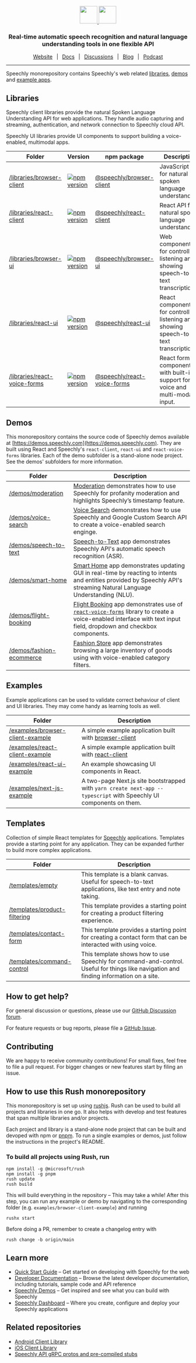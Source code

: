 <div align="center" markdown="1">
<a href="https://www.speechly.com/#gh-light-mode-only">
   <img src="https://d33wubrfki0l68.cloudfront.net/f15fc952956e1952d6bd23661b7a7ee6b775faaa/c1b30/img/speechly-logo-duo-black.svg" height="48" />
</a>
<a href="https://www.speechly.com/#gh-dark-mode-only">
   <img src="https://d33wubrfki0l68.cloudfront.net/5622420d87a4aad61e39418e6be5024c56d4cd1d/94452/img/speechly-logo-duo-white.svg" height="48" />
</a>

### Real-time automatic speech recognition and natural language understanding tools in one flexible API

[Website](https://www.speechly.com/)
&ensp;|&ensp;
[Docs](https://docs.speechly.com/)
&ensp;|&ensp;
[Discussions](https://github.com/speechly/speechly/discussions)
&ensp;|&ensp;
[Blog](https://www.speechly.com/blog/)
&ensp;|&ensp;
[Podcast](https://anchor.fm/the-speechly-podcast)

---
</div>

Speechly monorepository contains Speechly's web related [libraries](#libraries), [demos](#demos) and [example apps](#examples).

## Libraries

Speechly client libraries provide the natural Spoken Language Understanding API for web applications. They handle audio capturing and streaming, authentication, and network connection to Speechly cloud API.

Speechly UI libraries provide UI components to support building a voice-enabled, multimodal apps.

| Folder | Version | npm package | Description |
| ------ | ------- |------- | ------- |
| [/libraries/browser-client](/libraries/browser-client) | [![npm version](https://badge.fury.io/js/%40speechly%2Fbrowser-client.svg)](https://badge.fury.io/js/%40speechly%2Fbrowser-client)| [@speechly/browser-client](https://www.npmjs.com/package/@speechly/browser-client) | JavaScript API for natural spoken language understanding. |
| [/libraries/react-client](/libraries/react-client) | [![npm version](https://badge.fury.io/js/%40speechly%2Freact-client.svg)](https://badge.fury.io/js/%40speechly%2Freact-client) | [@speechly/react-client](https://www.npmjs.com/package/@speechly/react-client) | React API for natural spoken language understanding. |
| [/libraries/browser-ui](/libraries/browser-ui) | [![npm version](https://badge.fury.io/js/%40speechly%2Fbrowser-ui.svg)](https://badge.fury.io/js/%40speechly%2Fbrowser-ui) | [@speechly/browser-ui](https://www.npmjs.com/package/@speechly/browser-ui) | Web components for controlling listening and showing speech-to-text transcription. |
| [/libraries/react-ui](/libraries/react-ui) | [![npm version](https://badge.fury.io/js/%40speechly%2Freact-ui.svg)](https://badge.fury.io/js/%40speechly%2Freact-ui) | [@speechly/react-ui](https://www.npmjs.com/package/@speechly/react-ui) | React components for controlling listening and showing speech-to-text transcription. |
| [/libraries/react-voice-forms](/libraries/react-voice-forms) | [![npm version](https://badge.fury.io/js/%40speechly%2Freact-voice-forms.svg)](https://badge.fury.io/js/%40speechly%2Freact-voice-forms) | [@speechly/react-voice-forms](https://www.npmjs.com/package/@speechly/react-voice-forms) | React form components with built-in support for voice and multi-modal input. |

## Demos

This monorepository contains the source code of Speechly demos available at [https://demos.speechly.com](https://demos.speechly.com). They are built using React and Speechly's `react-client`, `react-ui` and `react-voice-forms` libraries. Each of the demo subfolder is a stand-alone node project. See the demos' subfolders for more information.

| Folder | Description |
| ------ | ------- |
| [/demos/moderation](/demos/moderation) | [Moderation](https://demos.speechly.com/moderation) demonstrates how to use Speechly for profanity moderation and highlights Speechly’s timestamp feature. |
| [/demos/voice-search](/demos/voice-search) | [Voice Search](https://demos.speechly.com/voice-search) demonstrates how to use Speechly and Google Custom Search API to create a voice-enabled search enginge. |
| [/demos/speech-to-text](/demos/speech-to-text) | [Speech-to-Text](https://demos.speechly.com/speech-to-text) app demonstrates Speechly API's automatic speech recognition (ASR). |
| [/demos/smart-home](/demos/smart-home) | [Smart Home](https://smarthome.speechly.com) app demonstrates updating GUI in real-time by reacting to  intents and entities provided by Speechly API's streaming Natural Language Understanding (NLU). |
| [/demos/flight-booking](/demos/flight-booking) | [Flight Booking](https://demos.speechly.com/booking) app demonstrates use of [`react-voice-forms`](./libraries/react-voice-forms) library to create a voice-enabled interface with text input field, dropdown and checkbox components. |
| [/demos/fashion-ecommerce](/demos/fashion-ecommerce) | [Fashion Store](https://fashion.speechly.com) app demonstrates browsing a large inventory of goods using with voice-enabled category filters. |

## Examples

Example applications can be used to validate correct behaviour of client and UI libraries. They may come handy as learning tools as well.

| Folder | Description |
| ------ | ------- |
| [/examples/browser-client-example](/examples/browser-client-example) | A simple example application built with [browser-client](https://www.npmjs.com/package/@speechly/browser-client) |
| [/examples/react-client-example](/examples/react-client-example) | A simple example application built with [react-client](https://www.npmjs.com/package/@speechly/react-client) |
| [/examples/react-ui-example](/examples/react-ui-example) | An example showcasing UI components in React. |
| [/examples/next-js-example](/examples/next-js-example) | A two-page Next.js site bootstrapped with `yarn create next-app --typescript` with Speechly UI components on them. |

## Templates

Collection of simple React templates for [Speechly](https://www.speechly.com/) applications. Templates provide a starting point for any application. They can be expanded further to build more complex applications.

| Folder | Description |
| ------ | ------- |
| [/templates/empty](/templates/empty) | This template is a blank canvas. Useful for speech-to-text applications, like text entry and note taking. |
| [/templates/product-filtering](/templates/product-filtering) | This template provides a starting point for creating a product filtering experience. |
| [/templates/contact-form](/templates/contact-form) | This template provides a starting point for creating a contact form that can be interacted with using voice. |
| [/templates/command-control](/templates/command-control) | This template shows how to use Speechly for command-and-control. Useful for things like navigation and finding information on a site. |

## How to get help?

For general discussion or questions, please use our [GitHub Discussion forum](https://github.com/speechly/speechly/discussions).

For feature requests or bug reports, please file a [GitHub Issue](https://github.com/speechly/speechly/issues).

## Contributing

We are happy to receive community contributions! For small fixes, feel free to file a pull request. For bigger changes or new features start by filing an issue.

## How to use this Rush monorepository

This monorepository is set up using [rushjs](https://rushjs.io). Rush can be used to build all projects and libraries in one go. It also helps with develop and test features that span multiple libraries and/or projects.

Each project and library is a stand-alone node project that can be built and devoped with npm or [pnpm](https://pnpm.io). To run a single examples or demos, just follow the instructions in the project's README.

### To build all projects using Rush, run
```
npm install -g @microsoft/rush
npm install -g pnpm
rush update
rush build
```
This will build everything in the repository – This may take a while! After this step, you can run any example or demo by navigating to the corresponding folder (e.g. `examples/browser-client-example`) and running
```
rushx start
```
Before doing a PR, remember to create a changelog entry with

```
rush change -b origin/main
```

## Learn more
- [Quick Start Guide](https://docs.speechly.com/quick-start/) – Get started on developing with Speechly for the web
- [Developer Documentation](https://docs.speechly.com/) – Browse the latest developer documentation, including tutorials, sample code and API reference
- [Speechly Demos](https://www.speechly.com/demos/) – Get inspired and see what you can build with Speechly
- [Speechly Dashboard](https://www.speechly.com/dashboard) – Where you create, configure and deploy your Speechly applications

## Related repositories
- [Android Client Library](https://github.com/speechly/android-client)
- [iOS Client Library](https://github.com/speechly/ios-client)
- [Speechly API gRPC protos and pre-compiled stubs](https://github.com/speechly/api)
